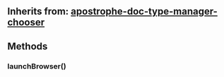 ## Inherits from: [apostrophe-doc-type-manager-chooser](../apostrophe-doc-type-manager/browser-apostrophe-doc-type-manager-chooser.md)

## Methods
### launchBrowser()

